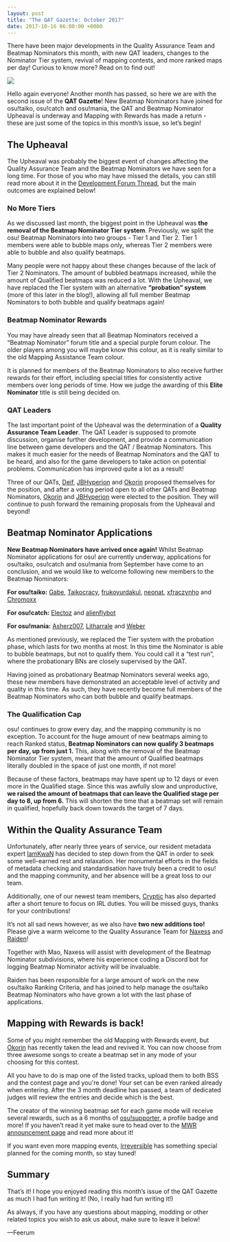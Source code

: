 ```yaml
---
layout: post
title: "The QAT Gazette: October 2017"
date: 2017-10-16 06:00:00 +0000
---
```


There have been major developments in the Quality Assurance Team and Beatmap Nominators this month, with new QAT leaders, changes to the Nominator Tier system, revival of mapping contests, and more ranked maps per day! Curious to know more? Read on to find out!

![](/wiki/shared/news/banners/qat-blog-logo.png)

Hello again everyone! Another month has passed, so here we are with the second issue of the **QAT Gazette**!
New Beatmap Nominators have joined for osu!taiko, osu!catch and osu!mania, the QAT and Beatmap Nominator Upheaval is underway and Mapping with Rewards has made a return - these are just some of the topics in this month’s issue, so let’s begin!

## The Upheaval

The Upheaval was probably the biggest event of changes affecting the Quality Assurance Team and the Beatmap Nominators we have seen for a long time. For those of you who may have missed the details, you can still read more about it in the [Development Forum Thread](https://osu.ppy.sh/community/forums/topics/635507), but the main outcomes are explained below!

### No More Tiers

As we discussed last month, the biggest point in the Upheaval was **the removal of the Beatmap Nominator Tier system**. Previously, we split the osu! Beatmap Nominators into two groups - Tier 1 and Tier 2. Tier 1 members were able to bubble maps only, whereas Tier 2 members were able to bubble and also qualify beatmaps. 

Many people were not happy about these changes because of the lack of Tier 2 Nominators. The amount of bubbled beatmaps increased, while the amount of Qualified beatmaps was reduced a lot. With the Upheaval, we have replaced the Tier system with an alternative **“probation” system** (more of this later in the blog!), allowing all full member Beatmap Nominators to both bubble and qualify beatmaps again! 

### Beatmap Nominator Rewards

You may have already seen that all Beatmap Nominators received a “Beatmap Nominator” forum title and a special purple forum colour. The older players among you will maybe know this colour, as it is really similar to the old Mapping Assistance Team colour. 

It is planned for members of the Beatmap Nominators to also receive further rewards for their effort, including special titles for consistently active members over long periods of time. How we judge the awarding of this **Elite Nominator** title is still being decided on.

### QAT Leaders

The last important point of the Upheaval was the determination of a **Quality Assurance Team Leader**. The QAT Leader is supposed to promote discussion, organise further development, and provide a communication line between game developers and the QAT / Beatmap Nominators. This makes it much easier for the needs of Beatmap Nominators and the QAT to be heard, and also for the game developers to take action on potential problems. Communication has improved quite a lot as a result!

Three of our QATs, [Deif](https://osu.ppy.sh/users/318565), [JBHyperion](https://osu.ppy.sh/users/4879508) and [Okorin](https://osu.ppy.sh/users/1623405) proposed themselves for the position, and after a voting period open to all other QATs and Beatmap Nominators, [Okorin](https://osu.ppy.sh/users/1623405) and [JBHyperion](https://osu.ppy.sh/users/4879508) were elected to the position. They will continue to push forward the remaining proposals from the Upheaval and beyond!

## Beatmap Nominator Applications

**New Beatmap Nominators have arrived once again!** Whilst Beatmap Nominator applications for osu! are currently underway, applications for osu!taiko, osu!catch and osu!mania from September have come to an conclusion, and we would like to welcome following new members to the Beatmap Nominators:

**For osu!taiko:** [Gabe](https://osu.ppy.sh/users/654108), [Taikocracy](https://osu.ppy.sh/users/6256027), [frukoyurdakul](https://osu.ppy.sh/users/7612550), [neonat](https://osu.ppy.sh/users/1561995), [xfraczynho](https://osu.ppy.sh/users/2192669) and [Chromoxx](https://osu.ppy.sh/users/1881639)

**For osu!catch:** [Electoz](https://osu.ppy.sh/users/6485263) and [alienflybot](https://osu.ppy.sh/users/636114)

**For osu!mania:** [Asherz007](https://osu.ppy.sh/users/9014047), [Litharrale](https://osu.ppy.sh/users/3189995) and [Weber](https://osu.ppy.sh/users/6410432)

As mentioned previously, we replaced the Tier system with the probation phase, which lasts for two months at most. In this time the Nominator is able to bubble beatmaps, but not to qualify them. You could call it a “test run”, where the probationary BNs are closely supervised by the QAT. 

Having joined as probationary Beatmap Nominators several weeks ago, these new members have demonstrated an acceptable level of activity and quality in this time. As such, they have recently become full members of the Beatmap Nominators who can both bubble and qualify beatmaps.

### The Qualification Cap

osu! continues to grow every day, and the mapping community is no exception. To account for the huge amount of new beatmaps aiming to reach Ranked status, **Beatmap Nominators can now qualify 3 beatmaps per day, up from just 1.** This, along with the removal of the Beatmap Nominator Tier system, meant that the amount of Qualified beatmaps literally doubled in the space of just one month, if not more! 

Because of these factors, beatmaps may have spent up to 12 days or even more in the Qualified stage. Since this was awfully slow and unproductive, **we raised the amount of beatmaps that can leave the Qualified stage per day to 8, up from 6.** This will shorten the time that a beatmap set will remain in qualified, hopefully back down towards the target of 7 days.

## Within the Quality Assurance Team

Unfortunately, after nearly three years of service, our resident metadata expert [IamKwaN](https://osu.ppy.sh/users/1856463) has decided to step down from the QAT in order to seek some well-earned rest and relaxation. Her monumental efforts in the fields of metadata checking and standardisation have truly been a credit to osu! and the mapping community, and her absence will be a great loss to our team. 

Additionally, one of our newest team members, [Cryptic](https://osu.ppy.sh/users/3728904) has also departed after a short tenure to focus on IRL duties. You will be missed guys, thanks for your contributions!

It’s not all sad news however, as we also have **two new additions too!** Please give a warm welcome to the Quality Assurance Team for [Naxess](https://osu.ppy.sh/users/8129817) and [Raiden](https://osu.ppy.sh/users/2239480)! 

Together with Mao, Naxess will assist with development of the Beatmap Nominator subdivisions, where his experience coding a Discord bot for logging Beatmap Nominator activity will be invaluable. 

Raiden has been responsible for a large amount of work on the new osu!taiko Ranking Criteria, and has joined to help manage the osu!taiko Beatmap Nominators who have grown a lot with the last phase of applications.

## Mapping with Rewards is back!

Some of you might remember the old Mapping with Rewards event, but [Okorin](https://osu.ppy.sh/users/1623405) has recently taken the lead and revived it. You can now choose from three awesome songs to create a beatmap set in any mode of your choosing for this contest.

All you have to do is map one of the listed tracks, upload them to both BSS and the contest page and you're done! Your set can be even ranked already when entering. After the 3 month deadline has passed, a team of dedicated judges will review the entries and decide which is the best.

The creator of the winning beatmap set for each game mode will receive several rewards, such as a 6 months of [osu!supporter](https://osu.ppy.sh/help/wiki/osu!supporter), a profile badge and more! If you haven’t read it yet make sure to head over to the [MWR announcement page](https://osu.ppy.sh/home/news/2017-09-23-mapping-with-rewards-returns) and read more about it!

If you want even more mapping events, [Irreversible](https://osu.ppy.sh/users/1287964) has something special planned for the coming month, so stay tuned!

## Summary

That’s it! I hope you enjoyed reading this month’s issue of the QAT Gazette as much I had fun writing it! (No, I really had fun writing it!)

As always, if you have any questions about mapping, modding or other related topics you wish to ask us about, make sure to leave it below!

—Feerum
